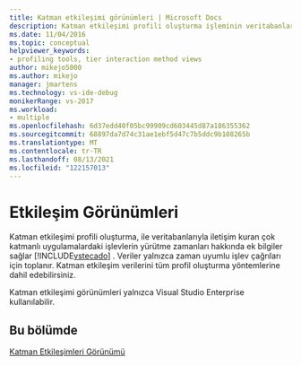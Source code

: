 ```yaml
---
title: Katman etkileşimi görünümleri | Microsoft Docs
description: Katman etkileşimi profili oluşturma işleminin veritabanlarıyla iletişim kuran çok katmanlı uygulamalardaki işlevlerin yürütme zamanları hakkında bilgi sağladığını öğrenin.
ms.date: 11/04/2016
ms.topic: conceptual
helpviewer_keywords:
- profiling tools, tier interaction method views
author: mikejo5000
ms.author: mikejo
manager: jmartens
ms.technology: vs-ide-debug
monikerRange: vs-2017
ms.workload:
- multiple
ms.openlocfilehash: 6d37edd40f05bc99909cd603445d87a186355362
ms.sourcegitcommit: 68897da7d74c31ae1ebf5d47c7b5ddc9b108265b
ms.translationtype: MT
ms.contentlocale: tr-TR
ms.lasthandoff: 08/13/2021
ms.locfileid: "122157013"
---
```

# <a name="tier-interaction-views"></a>Etkileşim Görünümleri

Katman etkileşimi profili oluşturma, ile veritabanlarıyla iletişim kuran çok katmanlı uygulamalardaki işlevlerin yürütme zamanları hakkında ek bilgiler sağlar [!INCLUDE[vstecado](../data-tools/includes/vstecado_md.md)] . Veriler yalnızca zaman uyumlu işlev çağrıları için toplanır. Katman etkileşim verilerini tüm profil oluşturma yöntemlerine dahil edebilirsiniz.

Katman etkileşimi görünümleri yalnızca Visual Studio Enterprise kullanılabilir.

## <a name="in-this-section"></a>Bu bölümde

[Katman Etkileşimleri Görünümü](../profiling/tier-interactions-view.md)

